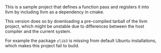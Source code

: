 This is a sample project that defines a function pass and registers it into llvm by including llvm as a dependency in cmake.

This version does so by downloading a pre-compiled tarball of the llvm project, which might be unstable due to differences between the host compiler and the current system.

For example the package `zlib3` is missing from default Ubuntu installations, which makes this project fail to build.
